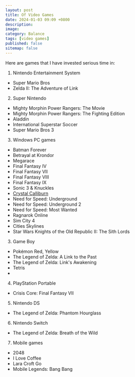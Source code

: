 ```yaml
---
layout: post
title: Of Video Games
date: 2024-01-03 09:09 +0800
description:
image:
category: Balance
tags: [video games]
published: false
sitemap: false
---
```


Here are games that I have invested serious time in:

1. Nintendo Entertainment System
  - Super Mario Bros
  - Zelda II: The Adventure of Link
2. Super Nintendo
  - Mighty Morphin Power Rangers: The Movie
  - Mighty Morphin Power Rangers: The Fighting Edition
  - Aladdin
  - International Superstar Soccer
  - Super Mario Bros 3
3. Windows PC games
  - Batman Forever
  - Betrayal at Krondor
  - Megarace
  - Final Fantasy IV
  - Final Fantasy VII
  - Final Fantasy VIII
  - Final Fantasy IX
  - Sonic 3 & Knuckles
  - [Crystal Calliburn](https://en.wikipedia.org/wiki/Crystal_Caliburn)
  - Need for Speed: Underground
  - Need for Speed: Underground 2
  - Need for Speed: Most Wanted
  - Ragnarok Online
  - Sim City 4
  - Cities Skylines
  - Star Wars Knights of the Old Republic II: The Sith Lords
3. Game Boy
  - Pokémon Red, Yellow
  - The Legend of Zelda: A Link to the Past
  - The Legend of Zelda: Link's Awakening
  - Tetris
  - 
4. PlayStation Portable
  - Crisis Core: Final Fantasy VII
5. Nintendo DS
  - The Legend of Zelda: Phantom Hourglass
6. Nintendo Switch
  - The Legend of Zelda: Breath of the Wild
7. Mobile games
  - 2048
  - I Love Coffee
  - Lara Croft Go
  - Mobile Legends: Bang Bang